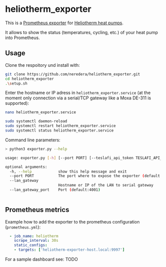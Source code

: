 # heliotherm_exporter

This is a [Prometheus exporter](https://prometheus.io/docs/instrumenting/exporters/) for [Heliotherm heat pumps](https://www.heliotherm.com/produkte/waermepumpen/).

It allows to show the status (temperatures, cycling, etc.) of your heat pump into Prometheus.

## Usage

Clone the respoitory und install with:
```bash
git clone https://github.com/neredera/heliotherm_exporter.git
cd heliotherm_exporter
.\setup.sh
```

Enter the hostname or IP adress in `heliotherm_exporter.service` (at the moment only connection via a serial/TCP gateway like a Moxa DE-311 is supported):
```bash
nano heliotherm_exporter.service

sudo systemctl daemon-reload
sudo systemctl restart heliotherm_exporter.service
sudo systemctl status heliotherm_exporter.service
```

Command line parameters:
```bash
> python3 exporter.py --help

usage: exporter.py [-h] [--port PORT] [--teslafi_api_token TESLAFI_API_TOKEN]

optional arguments:
  -h, --help            show this help message and exit
  --port PORT           The port where to expose the exporter (default:9997)
  --lan_gateway         
                        Hostname or IP of the LAN to serial gateway
  --lan_gateway_port    Port (default:4001)
                        
```

## Prometheus metrics

Example how to add the exporter to the prometheus configuration (`prometheus.yml`):
```yml
  - job_name: heliotherm
    scrape_interval: 30s
    static_configs:
    - targets: ['heliotherm-exporter-host.local:9997']
```

For a sample dashboard see: TODO


